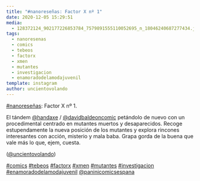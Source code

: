 ```yaml
---
title: "#nanoreseñas: Factor X nº 1"
date: 2020-12-05 15:29:51
media: 
  - 128372124_902177226853784_7579891555110052695_n_18046240687277434.jpg
tags: 
  - nanoresenas
  - comics
  - tebeos
  - factorx
  - xmen
  - mutantes
  - investigacion
  - enamoradodelamodajuvenil
template: instagram
author: uncientovolando
---
```


[#nanoreseñas](/tags/nanoresenas): Factor X nº 1.


El tándem [@handaxe](https://instagram.com/handaxe) / [@davidbaldeoncomic](https://instagram.com/davidbaldeoncomic) petándolo de nuevo con un procedimental centrado en mutantes muertos y desaparecidos. Recoge estupendamente la nueva posición de los mutantes y explora rincones interesantes con acción, misterio y mala baba. Grapa gorda de la buena que vale más lo que, ejem, cuesta.


([@uncientovolando](https://instagram.com/uncientovolando))






[#comics](/tags/comics) [#tebeos](/tags/tebeos) [#factorx](/tags/factorx) [#xmen](/tags/xmen) [#mutantes](/tags/mutantes) [#investigacion](/tags/investigacion) [#enamoradodelamodajuvenil](/tags/enamoradodelamodajuvenil) [@paninicomicsespana](https://instagram.com/paninicomicsespana)
